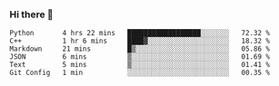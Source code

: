 ### Hi there 👋

<!--START_SECTION:waka-->

```text
Python       4 hrs 22 mins   ██████████████████░░░░░░░   72.32 %
C++          1 hr 6 mins     ████▓░░░░░░░░░░░░░░░░░░░░   18.32 %
Markdown     21 mins         █▒░░░░░░░░░░░░░░░░░░░░░░░   05.86 %
JSON         6 mins          ▒░░░░░░░░░░░░░░░░░░░░░░░░   01.69 %
Text         5 mins          ▒░░░░░░░░░░░░░░░░░░░░░░░░   01.41 %
Git Config   1 min           ░░░░░░░░░░░░░░░░░░░░░░░░░   00.35 %
```

<!--END_SECTION:waka-->
